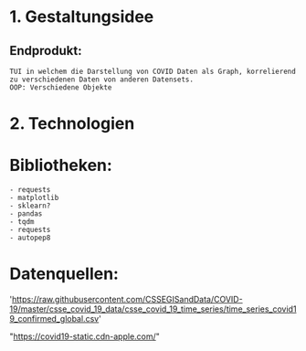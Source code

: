 # 1. Gestaltungsidee

## Endprodukt:
    TUI in welchem die Darstellung von COVID Daten als Graph, korrelierend zu verschiedenen Daten von anderen Datensets.
    OOP: Verschiedene Objekte

# 2. Technologien

# Bibliotheken:
    - requests
    - matplotlib
    - sklearn?
    - pandas
    - tqdm
    - requests
    - autopep8

# Datenquellen:
'https://raw.githubusercontent.com/CSSEGISandData/COVID-19/master/csse_covid_19_data/csse_covid_19_time_series/time_series_covid19_confirmed_global.csv'

"https://covid19-static.cdn-apple.com/"


